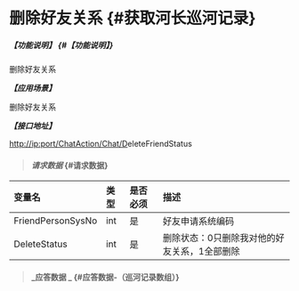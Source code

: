 # 删除好友关系 {#获取河长巡河记录}

##### _【功能说明】_ {#【功能说明】}

删除好友关系

_**【应用场景】**_

删除好友关系

_**【接口地址】**_

[http://ip:port/ChatAction/Chat/D](http://ip:port/HMQuery/PatrolRiver/GetPatrolRivers)eleteFriendStatus

> #### _请求数据_ {#请求数据}

| 变量名 | 类型 | 是否必须 | 描述 |
| :--- | :--- | :--- | :--- |
| FriendPersonSysNo | int | 是 | 好友申请系统编码 |
| DeleteStatus | int | 是 | 删除状态：0只删除我对他的好友关系，1全部删除 |

> #### _应答数据 _ {#应答数据-（巡河记录数组）}



